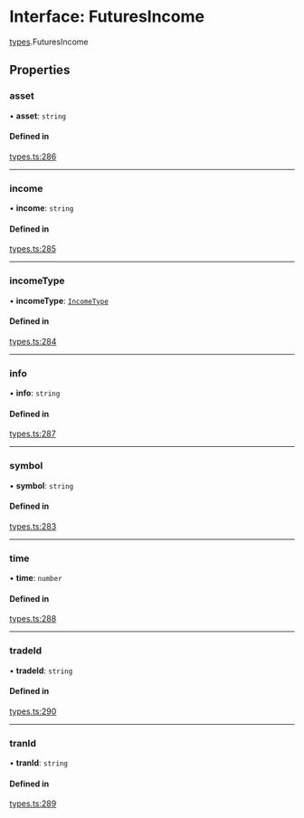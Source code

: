 # Interface: FuturesIncome

[types](../modules/types.md).FuturesIncome

## Properties

### asset

• **asset**: `string`

#### Defined in

[types.ts:286](https://github.com/Altamoon/altamoon/blob/2fc04da/app/api/types.ts#L286)

___

### income

• **income**: `string`

#### Defined in

[types.ts:285](https://github.com/Altamoon/altamoon/blob/2fc04da/app/api/types.ts#L285)

___

### incomeType

• **incomeType**: [`IncomeType`](../modules/types.md#incometype)

#### Defined in

[types.ts:284](https://github.com/Altamoon/altamoon/blob/2fc04da/app/api/types.ts#L284)

___

### info

• **info**: `string`

#### Defined in

[types.ts:287](https://github.com/Altamoon/altamoon/blob/2fc04da/app/api/types.ts#L287)

___

### symbol

• **symbol**: `string`

#### Defined in

[types.ts:283](https://github.com/Altamoon/altamoon/blob/2fc04da/app/api/types.ts#L283)

___

### time

• **time**: `number`

#### Defined in

[types.ts:288](https://github.com/Altamoon/altamoon/blob/2fc04da/app/api/types.ts#L288)

___

### tradeId

• **tradeId**: `string`

#### Defined in

[types.ts:290](https://github.com/Altamoon/altamoon/blob/2fc04da/app/api/types.ts#L290)

___

### tranId

• **tranId**: `string`

#### Defined in

[types.ts:289](https://github.com/Altamoon/altamoon/blob/2fc04da/app/api/types.ts#L289)
